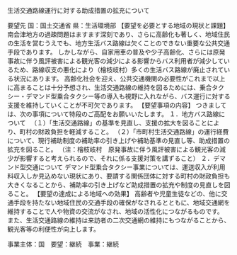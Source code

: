 生活交通路線運行に対する助成措置の拡充について

要望先	国：国土交通省
	県：生活環境部
【要望を必要とする地域の現状と課題】
南会津地方の過疎問題はますます深刻であり、さらに高齢化も著しく、地域住民の生活を営むうえでも、地方生活バス路線は欠くことのできない重要な公共交通手段であります。
しかしながら、自家用車の普及や少子高齢化、さらには原発事故に伴う風評被害による観光客の減少による影響からバス利用者が減少しているため、路線収支の悪化により（檜枝岐村）多くの生活バス路線が廃止されている状況にあります。
高齢化社会を迎え、公共交通機関の必要性がこれまで以上に高まることは十分予想され、生活交通路線の維持を図るためには、乗合タクシー・デマンド型乗合タクシー等の導入も視野に入れながら、バス運行に対する支援を維持していくことが不可欠であります。
【要望事項の内容】
つきましては、次の事項について特段のご高配をお願いいたします。
１．地方バス路線について
　（１）「生活交通路線」の基準を見直し、支援の拡大を図ることにより、町村の財政負担を軽減すること。
（２）「市町村生活交通路線」の運行経費について、現行補助制度の補助率の引き上げや補助基準の見直し等、助成措置の拡充を図ること。
（注：檜枝岐村　原発事故に伴う風評被害による観光客の減少が影響すると考えられるので、それに係る支援対策を講ずること）
２．デマンド型交通について
デマンド型乗合タクシー事業については、運送収入が利用料収入しか見込めない現状にあり、要請する関係団体に対する町村の財政負担も大きくなることから、補助率の引き上げなど助成措置の拡充や制度の見直しを図ること。
【要望の達成による地域への効果】
高齢者や児童生徒などの、他に交通手段を持たない地域住民の交通手段の確保がなされるとともに、地域交通網を維持することで人や物資の交流がなされ、地域の活性化につながるものです。
また、生活交通路線の維持は来訪者の二次交通網の維持にもつながることから、観光客等の利便性が向上します。



事業主体：国　要望：継続　事業：継続